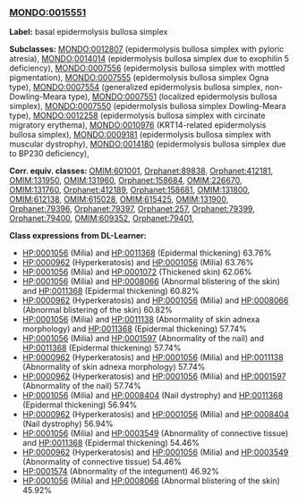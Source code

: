 
### [MONDO:0015551](http://purl.obolibrary.org/obo/MONDO_0015551)
**Label:** basal epidermolysis bullosa simplex

**Subclasses:** [MONDO:0012807](http://purl.obolibrary.org/obo/MONDO_0012807) (epidermolysis bullosa simplex with pyloric atresia), [MONDO:0014014](http://purl.obolibrary.org/obo/MONDO_0014014) (epidermolysis bullosa simplex due to exophilin 5 deficiency), [MONDO:0007556](http://purl.obolibrary.org/obo/MONDO_0007556) (epidermolysis bullosa simplex with mottled pigmentation), [MONDO:0007555](http://purl.obolibrary.org/obo/MONDO_0007555) (epidermolysis bullosa simplex Ogna type), [MONDO:0007554](http://purl.obolibrary.org/obo/MONDO_0007554) (generalized epidermolysis bullosa simplex, non-Dowling-Meara type), [MONDO:0007551](http://purl.obolibrary.org/obo/MONDO_0007551) (localized epidermolysis bullosa simplex), [MONDO:0007550](http://purl.obolibrary.org/obo/MONDO_0007550) (epidermolysis bullosa simplex Dowling-Meara type), [MONDO:0012258](http://purl.obolibrary.org/obo/MONDO_0012258) (epidermolysis bullosa simplex with circinate migratory erythema), [MONDO:0010976](http://purl.obolibrary.org/obo/MONDO_0010976) (KRT14-related epidermolysis bullosa simplex), [MONDO:0009181](http://purl.obolibrary.org/obo/MONDO_0009181) (epidermolysis bullosa simplex with muscular dystrophy), [MONDO:0014180](http://purl.obolibrary.org/obo/MONDO_0014180) (epidermolysis bullosa simplex due to BP230 deficiency), 

**Corr. equiv. classes:** [OMIM:601001](http://purl.obolibrary.org/obo/OMIM_601001), [Orphanet:89838](http://www.orpha.net/ORDO/Orphanet_89838), [Orphanet:412181](http://www.orpha.net/ORDO/Orphanet_412181), [OMIM:131950](http://purl.obolibrary.org/obo/OMIM_131950), [OMIM:131960](http://purl.obolibrary.org/obo/OMIM_131960), [Orphanet:158684](http://www.orpha.net/ORDO/Orphanet_158684), [OMIM:226670](http://purl.obolibrary.org/obo/OMIM_226670), [OMIM:131760](http://purl.obolibrary.org/obo/OMIM_131760), [Orphanet:412189](http://www.orpha.net/ORDO/Orphanet_412189), [Orphanet:158681](http://www.orpha.net/ORDO/Orphanet_158681), [OMIM:131800](http://purl.obolibrary.org/obo/OMIM_131800), [OMIM:612138](http://purl.obolibrary.org/obo/OMIM_612138), [OMIM:615028](http://purl.obolibrary.org/obo/OMIM_615028), [OMIM:615425](http://purl.obolibrary.org/obo/OMIM_615425), [OMIM:131900](http://purl.obolibrary.org/obo/OMIM_131900), [Orphanet:79396](http://www.orpha.net/ORDO/Orphanet_79396), [Orphanet:79397](http://www.orpha.net/ORDO/Orphanet_79397), [Orphanet:257](http://www.orpha.net/ORDO/Orphanet_257), [Orphanet:79399](http://www.orpha.net/ORDO/Orphanet_79399), [Orphanet:79400](http://www.orpha.net/ORDO/Orphanet_79400), [OMIM:609352](http://purl.obolibrary.org/obo/OMIM_609352), [Orphanet:79401](http://www.orpha.net/ORDO/Orphanet_79401), 

**Class expressions from DL-Learner:**

- [HP:0001056](http://purl.obolibrary.org/obo/HP_0001056) (Milia) and [HP:0011368](http://purl.obolibrary.org/obo/HP_0011368) (Epidermal thickening) 63.76%
- [HP:0000962](http://purl.obolibrary.org/obo/HP_0000962) (Hyperkeratosis) and [HP:0001056](http://purl.obolibrary.org/obo/HP_0001056) (Milia) 63.76%
- [HP:0001056](http://purl.obolibrary.org/obo/HP_0001056) (Milia) and [HP:0001072](http://purl.obolibrary.org/obo/HP_0001072) (Thickened skin) 62.06%
- [HP:0001056](http://purl.obolibrary.org/obo/HP_0001056) (Milia) and [HP:0008066](http://purl.obolibrary.org/obo/HP_0008066) (Abnormal blistering of the skin) and [HP:0011368](http://purl.obolibrary.org/obo/HP_0011368) (Epidermal thickening) 60.82%
- [HP:0000962](http://purl.obolibrary.org/obo/HP_0000962) (Hyperkeratosis) and [HP:0001056](http://purl.obolibrary.org/obo/HP_0001056) (Milia) and [HP:0008066](http://purl.obolibrary.org/obo/HP_0008066) (Abnormal blistering of the skin) 60.82%
- [HP:0001056](http://purl.obolibrary.org/obo/HP_0001056) (Milia) and [HP:0011138](http://purl.obolibrary.org/obo/HP_0011138) (Abnormality of skin adnexa morphology) and [HP:0011368](http://purl.obolibrary.org/obo/HP_0011368) (Epidermal thickening) 57.74%
- [HP:0001056](http://purl.obolibrary.org/obo/HP_0001056) (Milia) and [HP:0001597](http://purl.obolibrary.org/obo/HP_0001597) (Abnormality of the nail) and [HP:0011368](http://purl.obolibrary.org/obo/HP_0011368) (Epidermal thickening) 57.74%
- [HP:0000962](http://purl.obolibrary.org/obo/HP_0000962) (Hyperkeratosis) and [HP:0001056](http://purl.obolibrary.org/obo/HP_0001056) (Milia) and [HP:0011138](http://purl.obolibrary.org/obo/HP_0011138) (Abnormality of skin adnexa morphology) 57.74%
- [HP:0000962](http://purl.obolibrary.org/obo/HP_0000962) (Hyperkeratosis) and [HP:0001056](http://purl.obolibrary.org/obo/HP_0001056) (Milia) and [HP:0001597](http://purl.obolibrary.org/obo/HP_0001597) (Abnormality of the nail) 57.74%
- [HP:0001056](http://purl.obolibrary.org/obo/HP_0001056) (Milia) and [HP:0008404](http://purl.obolibrary.org/obo/HP_0008404) (Nail dystrophy) and [HP:0011368](http://purl.obolibrary.org/obo/HP_0011368) (Epidermal thickening) 56.94%
- [HP:0000962](http://purl.obolibrary.org/obo/HP_0000962) (Hyperkeratosis) and [HP:0001056](http://purl.obolibrary.org/obo/HP_0001056) (Milia) and [HP:0008404](http://purl.obolibrary.org/obo/HP_0008404) (Nail dystrophy) 56.94%
- [HP:0001056](http://purl.obolibrary.org/obo/HP_0001056) (Milia) and [HP:0003549](http://purl.obolibrary.org/obo/HP_0003549) (Abnormality of connective tissue) and [HP:0011368](http://purl.obolibrary.org/obo/HP_0011368) (Epidermal thickening) 54.46%
- [HP:0000962](http://purl.obolibrary.org/obo/HP_0000962) (Hyperkeratosis) and [HP:0001056](http://purl.obolibrary.org/obo/HP_0001056) (Milia) and [HP:0003549](http://purl.obolibrary.org/obo/HP_0003549) (Abnormality of connective tissue) 54.46%
- [HP:0001574](http://purl.obolibrary.org/obo/HP_0001574) (Abnormality of the integument) 46.92%
- [HP:0001056](http://purl.obolibrary.org/obo/HP_0001056) (Milia) and [HP:0008066](http://purl.obolibrary.org/obo/HP_0008066) (Abnormal blistering of the skin) 45.92%


